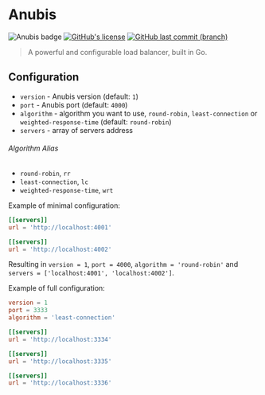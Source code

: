 # Anubis

![Anubis badge](https://img.shields.io/badge/anubis-004f72)
[![GitHub's license](https://img.shields.io/github/license/kauefraga/anubis)](https://github.com/kauefraga/anubis/blob/main/LICENSE)
[![GitHub last commit (branch)](https://img.shields.io/github/last-commit/kauefraga/anubis/main)](https://github.com/kauefraga/anubis)

> A powerful and configurable load balancer, built in Go.

## Configuration

- `version` - Anubis version (default: `1`)
- `port` - Anubis port (default: `4000`)
- `algorithm` - algorithm you want to use, `round-robin`, `least-connection` or `weighted-response-time` (default: `round-robin`)
- `servers` - array of servers address

###### Algorithm Alias

- `round-robin`, `rr`
- `least-connection`, `lc`
- `weighted-response-time`, `wrt`

Example of minimal configuration:

```toml
[[servers]]
url = 'http://localhost:4001'

[[servers]]
url = 'http://localhost:4002'
```

Resulting in `version = 1`, `port = 4000`, `algorithm = 'round-robin'` and  `servers = ['localhost:4001', 'localhost:4002']`.

Example of full configuration:

```toml
version = 1
port = 3333
algorithm = 'least-connection'

[[servers]]
url = 'http://localhost:3334'

[[servers]]
url = 'http://localhost:3335'

[[servers]]
url = 'http://localhost:3336'
```
